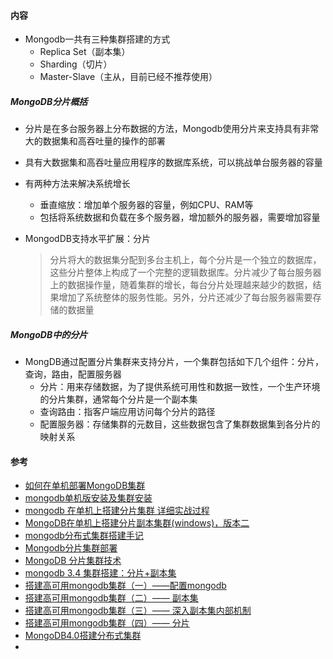 
#### 内容
 * Mongodb一共有三种集群搭建的方式
   * Replica Set（副本集）
   * Sharding（切片）
   * Master-Slave（主从，目前已经不推荐使用）
##### MongoDB分片概括
* 分片是在多台服务器上分布数据的方法，Mongodb使用分片来支持具有非常大的数据集和高吞吐量的操作的部署
* 具有大数据集和高吞吐量应用程序的数据库系统，可以挑战单台服务器的容量

* 有两种方法来解决系统增长
  * 垂直缩放：增加单个服务器的容量，例如CPU、RAM等
  * 包括将系统数据和负载在多个服务器，增加额外的服务器，需要增加容量

* MongodDB支持水平扩展：分片
  > 分片将大的数据集分配到多台主机上，每个分片是一个独立的数据库，这些分片整体上构成了一个完整的逻辑数据库。分片减少了每台服务器上的数据操作量，随着集群的增长，每台分片处理越来越少的数据，结果增加了系统整体的服务性能。另外，分片还减少了每台服务器需要存储的数据量

##### MongoDB中的分片
* MongDB通过配置分片集群来支持分片，一个集群包括如下几个组件：分片，查询，路由，配置服务器
  * 分片：用来存储数据，为了提供系统可用性和数据一致性，一个生产环境的分片集群，通常每个分片是一个副本集
  * 查询路由：指客户端应用访问每个分片的路径
  * 配置服务器：存储集群的元数目，这些数据包含了集群数据集到各分片的映射关系



#### 参考
* [如何在单机部署MongoDB集群](https://www.jianshu.com/p/663103de8ed5)
* [mongodb单机版安装及集群安装](https://blog.csdn.net/qq_36305027/article/details/80561222)
* [mongodb 在单机上搭建分片集群 详细实战过程](https://blog.csdn.net/mchdba/article/details/51884319)
* [MongoDB在单机上搭建分片副本集群(windows)，版本二](http://www.cnblogs.com/a-horse-mosaic/p/9284297.html)
* [mongodb分布式集群搭建手记](https://www.cnblogs.com/littleatp/p/8563273.html)
* [Mongodb分片集群部署](https://www.jianshu.com/p/cb55bb333e2d)
* [MongoDB 分片集群技术](https://www.cnblogs.com/clsn/p/8214345.html)
* [mongodb 3.4 集群搭建：分片+副本集](https://www.cnblogs.com/ityouknow/p/7344005.html)
* [搭建高可用mongodb集群（一）——配置mongodb](http://www.lanceyan.com/tech/mongodb/mongodb_cluster_1.html)
* [搭建高可用mongodb集群（二）—— 副本集](http://www.lanceyan.com/tech/mongodb/mongodb_repset1.html)
* [搭建高可用mongodb集群（三）—— 深入副本集内部机制](http://www.lanceyan.com/tech/mongodb_repset2.html)
* [搭建高可用mongodb集群（四）—— 分片](http://www.lanceyan.com/category/tech/mongodb)
* [MongoDB4.0搭建分布式集群](https://blog.csdn.net/kevinmcy/article/details/82712074)
* []()